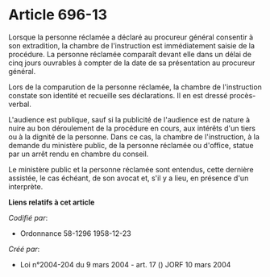 # Article 696-13

Lorsque la personne réclamée a déclaré au procureur général consentir à son extradition, la chambre de l'instruction est
immédiatement saisie de la procédure. La personne réclamée comparaît devant elle dans un délai de cinq jours ouvrables à
compter de la date de sa présentation au procureur général.

Lors de la comparution de la personne réclamée, la chambre de l'instruction constate son identité et recueille ses
déclarations. Il en est dressé procès-verbal.

L'audience est publique, sauf si la publicité de l'audience est de nature à nuire au bon déroulement de la procédure en
cours, aux intérêts d'un tiers ou à la dignité de la personne. Dans ce cas, la chambre de l'instruction, à la demande du
ministère public, de la personne réclamée ou d'office, statue par un arrêt rendu en chambre du conseil.

Le ministère public et la personne réclamée sont entendus, cette dernière assistée, le cas échéant, de son avocat et, s'il y
a lieu, en présence d'un interprète.

**Liens relatifs à cet article**

_Codifié par_:

  - Ordonnance 58-1296 1958-12-23

_Créé par_:

  - Loi n°2004-204 du 9 mars 2004 - art. 17 () JORF 10 mars 2004
